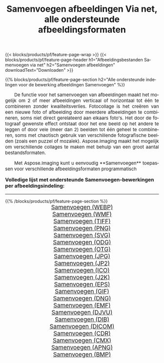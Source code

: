 ﻿---
title: Samenvoegen afbeeldingen Via net, alle ondersteunde afbeeldingsformaten 
weight: 3920
url: /nl/net/merge/ 
lang: nl
langdirlevel: 2
locales: zh-hans,ja,it,ru,de,es,fr,nl,id,lt,pl,pt,vi,tr,ko,zh-hant,ar,hi,th,sv,cs,uk,he
description: Met behulp van Aspose.Imaging kunt u eenvoudig Samenvoegen afbeeldingen maken via net
---

{{< blocks/products/pf/feature-page-wrap >}}
{{< blocks/products/pf/feature-page-header h1="Afbeeldingsbestanden Samenvoegen via net" h2="Samenvoegen afbeeldingen" downloadText="Downloaden" >}}


{{% blocks/products/pf/feature-page-section  h2="Alle ondersteunde indelingen voor de bewerking afbeeldingen Samenvoegen" %}}
<p align="justify" style="text-indent:2em;font-size:15px;">
De functie voor het samenvoegen van afbeeldingen maakt het mogelijk om 2 of meer afbeeldingen verticaal of horizontaal tot één te combineren zonder kwaliteitsverlies. Fotocollage is het creëren van een nieuwe foto of afbeelding door meerdere afbeeldingen te combineren, soms niet direct gerelateerd aan elkaars foto's. Het door de fotograaf gewenste effect ontstaat door het ene beeld op het andere te leggen of door vele (meer dan 2) beelden tot één geheel te combineren, soms met chaotisch gebruik van verschillende fotografische beelden (zoals een puzzel of mozaïek). Aspose.Imaging maakt het mogelijk om verschillende collages te maken met behulp van een groot aantal bestandsformaten.
</p>
<p align="justify" style="text-indent:2em;font-size:15px;">
Met Aspose.Imaging kunt u eenvoudig **Samenvoegen** toepassen voor verschillende afbeeldingsformaten programmatisch
</p>
<h3 style="margin-top:16px;">
Volledige lijst met ondersteunde Samenvoegen-bewerkingen per afbeeldingsindeling:
</h3>
<hr/>
{{% /blocks/products/pf/feature-page-section %}}
<div class="container-fluid productfamilypage bg-gray">
    <div class="convertypes bg-gray agp-content section">
        <div class="container">
		<div class="row other-converters" style="gap: 10px;font-size: 19px;text-align:center;">
		    <div class='col-md-3 other-converter remove-lp remove-rp'><a href="/imaging/nl/net/merge/webp/" style="padding:15px;">Samenvoegen (WEBP)</a></div><div class='col-md-3 other-converter remove-lp remove-rp'><a href="/imaging/nl/net/merge/wmf/" style="padding:15px;">Samenvoegen (WMF)</a></div><div class='col-md-3 other-converter remove-lp remove-rp'><a href="/imaging/nl/net/merge/tiff/" style="padding:15px;">Samenvoegen (TIFF)</a></div><div class='col-md-3 other-converter remove-lp remove-rp'><a href="/imaging/nl/net/merge/png/" style="padding:15px;">Samenvoegen (PNG)</a></div><div class='col-md-3 other-converter remove-lp remove-rp'><a href="/imaging/nl/net/merge/svg/" style="padding:15px;">Samenvoegen (SVG)</a></div><div class='col-md-3 other-converter remove-lp remove-rp'><a href="/imaging/nl/net/merge/odg/" style="padding:15px;">Samenvoegen (ODG)</a></div><div class='col-md-3 other-converter remove-lp remove-rp'><a href="/imaging/nl/net/merge/otg/" style="padding:15px;">Samenvoegen (OTG)</a></div><div class='col-md-3 other-converter remove-lp remove-rp'><a href="/imaging/nl/net/merge/jpg/" style="padding:15px;">Samenvoegen (JPG)</a></div><div class='col-md-3 other-converter remove-lp remove-rp'><a href="/imaging/nl/net/merge/jp2/" style="padding:15px;">Samenvoegen (JP2)</a></div><div class='col-md-3 other-converter remove-lp remove-rp'><a href="/imaging/nl/net/merge/ico/" style="padding:15px;">Samenvoegen (ICO)</a></div><div class='col-md-3 other-converter remove-lp remove-rp'><a href="/imaging/nl/net/merge/j2k/" style="padding:15px;">Samenvoegen (J2K)</a></div><div class='col-md-3 other-converter remove-lp remove-rp'><a href="/imaging/nl/net/merge/eps/" style="padding:15px;">Samenvoegen (EPS)</a></div><div class='col-md-3 other-converter remove-lp remove-rp'><a href="/imaging/nl/net/merge/gif/" style="padding:15px;">Samenvoegen (GIF)</a></div><div class='col-md-3 other-converter remove-lp remove-rp'><a href="/imaging/nl/net/merge/dng/" style="padding:15px;">Samenvoegen (DNG)</a></div><div class='col-md-3 other-converter remove-lp remove-rp'><a href="/imaging/nl/net/merge/emf/" style="padding:15px;">Samenvoegen (EMF)</a></div><div class='col-md-3 other-converter remove-lp remove-rp'><a href="/imaging/nl/net/merge/djvu/" style="padding:15px;">Samenvoegen (DJVU)</a></div><div class='col-md-3 other-converter remove-lp remove-rp'><a href="/imaging/nl/net/merge/dib/" style="padding:15px;">Samenvoegen (DIB)</a></div><div class='col-md-3 other-converter remove-lp remove-rp'><a href="/imaging/nl/net/merge/dicom/" style="padding:15px;">Samenvoegen (DICOM)</a></div><div class='col-md-3 other-converter remove-lp remove-rp'><a href="/imaging/nl/net/merge/cdr/" style="padding:15px;">Samenvoegen (CDR)</a></div><div class='col-md-3 other-converter remove-lp remove-rp'><a href="/imaging/nl/net/merge/cmx/" style="padding:15px;">Samenvoegen (CMX)</a></div><div class='col-md-3 other-converter remove-lp remove-rp'><a href="/imaging/nl/net/merge/apng/" style="padding:15px;">Samenvoegen (APNG)</a></div><div class='col-md-3 other-converter remove-lp remove-rp'><a href="/imaging/nl/net/merge/bmp/" style="padding:15px;">Samenvoegen (BMP)</a></div>
                </div>
        </div>
    </div>
</div>
<br/>
